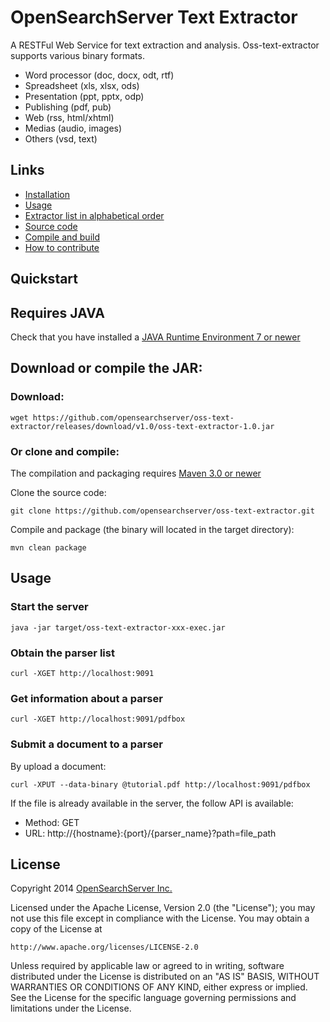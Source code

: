 OpenSearchServer Text Extractor
===============================

A RESTFul Web Service for text extraction and analysis.
Oss-text-extractor supports various binary formats.

- Word processor (doc, docx, odt, rtf)
- Spreadsheet (xls, xlsx, ods)
- Presentation (ppt, pptx, odp)
- Publishing (pdf, pub)
- Web (rss, html/xhtml)
- Medias (audio, images)
- Others (vsd, text)

Links
-----

- [Installation](http://www.opensearchserver.com/oss-text-extractor/installation.md)
- [Usage](http://www.opensearchserver.com/oss-text-extractor/usage.md)
- [Extractor list in alphabetical order](http://www.opensearchserver.com/oss-text-extractor/extractor/README.md)
- [Source code](https://github.com/opensearchserver/oss-text-extractor)
- [Compile and build](http://www.opensearchserver.com/oss-text-extractor/compile-and-build.md)
- [How to contribute](http://www.opensearchserver.com/oss-text-extractor/contribute.md)

Quickstart
----------

## Requires JAVA

Check that you have installed a [JAVA Runtime Environment 7 or newer](http://openjdk.java.net/install/)

## Download or compile the JAR:

### Download:

```shell
wget https://github.com/opensearchserver/oss-text-extractor/releases/download/v1.0/oss-text-extractor-1.0.jar
```

### Or clone and compile:

The compilation and packaging requires [Maven 3.0 or newer](http://maven.apache.org/)

Clone the source code:

```shell
git clone https://github.com/opensearchserver/oss-text-extractor.git
```

Compile and package (the binary will located in the target directory):

```shell
mvn clean package
```

## Usage

### Start the server

```shell
java -jar target/oss-text-extractor-xxx-exec.jar
```

### Obtain the parser list

```shell
curl -XGET http://localhost:9091
```

### Get information about a parser

```shell
curl -XGET http://localhost:9091/pdfbox
```
    
### Submit a document to a parser

By upload a document:

```shell
curl -XPUT --data-binary @tutorial.pdf http://localhost:9091/pdfbox
```
    
If the file is already available in the server, the follow API is available:

* Method: GET
* URL: http://{hostname}:{port}/{parser_name}?path=file_path

## License

Copyright 2014 [OpenSearchServer Inc.](http://www.opensearchserver.com)


Licensed under the Apache License, Version 2.0 (the "License");
you may not use this file except in compliance with the License.
You may obtain a copy of the License at

    http://www.apache.org/licenses/LICENSE-2.0

Unless required by applicable law or agreed to in writing, software
distributed under the License is distributed on an "AS IS" BASIS,
WITHOUT WARRANTIES OR CONDITIONS OF ANY KIND, either express or implied.
See the License for the specific language governing permissions and
limitations under the License.